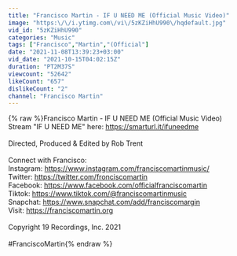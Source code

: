```yaml
---
title: "Francisco Martin - IF U NEED ME (Official Music Video)"
image: "https:\/\/i.ytimg.com\/vi\/5zKZiHhU990\/hqdefault.jpg"
vid_id: "5zKZiHhU990"
categories: "Music"
tags: ["Francisco","Martin","(Official"]
date: "2021-11-08T13:39:23+03:00"
vid_date: "2021-10-15T04:02:15Z"
duration: "PT2M37S"
viewcount: "52642"
likeCount: "657"
dislikeCount: "2"
channel: "Francisco Martin"
---
```

{% raw %}Francisco Martin - IF U NEED ME (Official Music Video)<br />Stream &quot;IF U NEED ME&quot; here: <a rel="nofollow" target="blank" href="https://smarturl.it/ifuneedme">https://smarturl.it/ifuneedme</a><br /><br />Directed, Produced &amp; Edited by Rob Trent<br /><br />Connect with Francisco:<br />Instagram: <a rel="nofollow" target="blank" href="https://www.instagram.com/franciscomartinmusic/">https://www.instagram.com/franciscomartinmusic/</a><br />Twitter: <a rel="nofollow" target="blank" href="https://twitter.com/fronciscomartin">https://twitter.com/fronciscomartin</a><br />Facebook: <a rel="nofollow" target="blank" href="https://www.facebook.com/officialfranciscomartin">https://www.facebook.com/officialfranciscomartin</a><br />Tiktok: <a rel="nofollow" target="blank" href="https://www.tiktok.com/@franciscomartinmusic">https://www.tiktok.com/@franciscomartinmusic</a><br />Snapchat: <a rel="nofollow" target="blank" href="https://www.snapchat.com/add/franciscomargin">https://www.snapchat.com/add/franciscomargin</a><br />Visit: <a rel="nofollow" target="blank" href="https://franciscomartin.org">https://franciscomartin.org</a><br /><br />Copyright 19 Recordings, Inc. 2021<br /><br />#FranciscoMartin{% endraw %}
